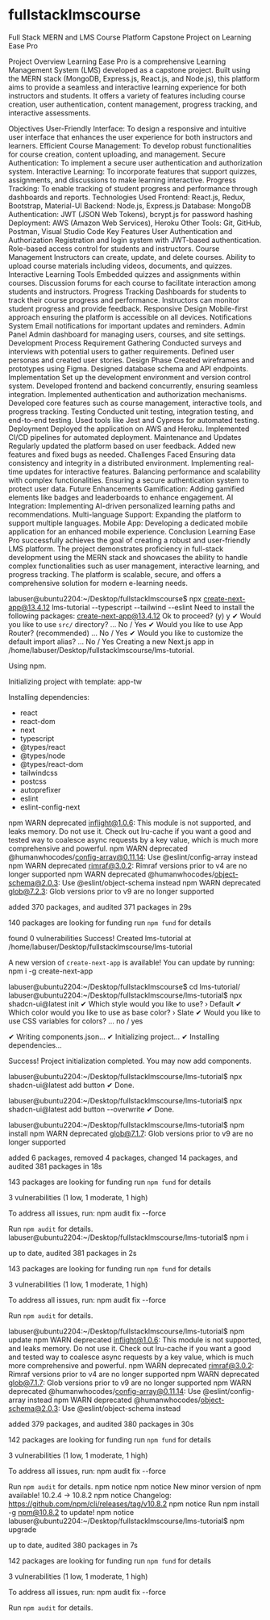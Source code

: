 # fullstacklmscourse
Full Stack MERN and LMS Course Platform Capstone Project on Learning Ease Pro

Project Overview
Learning Ease Pro is a comprehensive Learning Management System (LMS) developed as a capstone project. Built using the MERN stack (MongoDB, Express.js, React.js, and Node.js), this platform aims to provide a seamless and interactive learning experience for both instructors and students. It offers a variety of features including course creation, user authentication, content management, progress tracking, and interactive assessments.

Objectives
User-Friendly Interface: To design a responsive and intuitive user interface that enhances the user experience for both instructors and learners.
Efficient Course Management: To develop robust functionalities for course creation, content uploading, and management.
Secure Authentication: To implement a secure user authentication and authorization system.
Interactive Learning: To incorporate features that support quizzes, assignments, and discussions to make learning interactive.
Progress Tracking: To enable tracking of student progress and performance through dashboards and reports.
Technologies Used
Frontend: React.js, Redux, Bootstrap, Material-UI
Backend: Node.js, Express.js
Database: MongoDB
Authentication: JWT (JSON Web Tokens), bcrypt.js for password hashing
Deployment: AWS (Amazon Web Services), Heroku
Other Tools: Git, GitHub, Postman, Visual Studio Code
Key Features
User Authentication and Authorization
Registration and login system with JWT-based authentication.
Role-based access control for students and instructors.
Course Management
Instructors can create, update, and delete courses.
Ability to upload course materials including videos, documents, and quizzes.
Interactive Learning Tools
Embedded quizzes and assignments within courses.
Discussion forums for each course to facilitate interaction among students and instructors.
Progress Tracking
Dashboards for students to track their course progress and performance.
Instructors can monitor student progress and provide feedback.
Responsive Design
Mobile-first approach ensuring the platform is accessible on all devices.
Notifications System
Email notifications for important updates and reminders.
Admin Panel
Admin dashboard for managing users, courses, and site settings.
Development Process
Requirement Gathering
Conducted surveys and interviews with potential users to gather requirements.
Defined user personas and created user stories.
Design Phase
Created wireframes and prototypes using Figma.
Designed database schema and API endpoints.
Implementation
Set up the development environment and version control system.
Developed frontend and backend concurrently, ensuring seamless integration.
Implemented authentication and authorization mechanisms.
Developed core features such as course management, interactive tools, and progress tracking.
Testing
Conducted unit testing, integration testing, and end-to-end testing.
Used tools like Jest and Cypress for automated testing.
Deployment
Deployed the application on AWS and Heroku.
Implemented CI/CD pipelines for automated deployment.
Maintenance and Updates
Regularly updated the platform based on user feedback.
Added new features and fixed bugs as needed.
Challenges Faced
Ensuring data consistency and integrity in a distributed environment.
Implementing real-time updates for interactive features.
Balancing performance and scalability with complex functionalities.
Ensuring a secure authentication system to protect user data.
Future Enhancements
Gamification: Adding gamified elements like badges and leaderboards to enhance engagement.
AI Integration: Implementing AI-driven personalized learning paths and recommendations.
Multi-language Support: Expanding the platform to support multiple languages.
Mobile App: Developing a dedicated mobile application for an enhanced mobile experience.
Conclusion
Learning Ease Pro successfully achieves the goal of creating a robust and user-friendly LMS platform. The project demonstrates proficiency in full-stack development using the MERN stack and showcases the ability to handle complex functionalities such as user management, interactive learning, and progress tracking. The platform is scalable, secure, and offers a comprehensive solution for modern e-learning needs.

labuser@ubuntu2204:~/Desktop/fullstacklmscourse$ npx create-next-app@13.4.12 lms-tutorial --typescript --tailwind --eslint
Need to install the following packages:
create-next-app@13.4.12
Ok to proceed? (y) y
✔ Would you like to use `src/` directory? … No / Yes
✔ Would you like to use App Router? (recommended) … No / Yes
✔ Would you like to customize the default import alias? … No / Yes
Creating a new Next.js app in /home/labuser/Desktop/fullstacklmscourse/lms-tutorial.

Using npm.

Initializing project with template: app-tw 


Installing dependencies:
- react
- react-dom
- next
- typescript
- @types/react
- @types/node
- @types/react-dom
- tailwindcss
- postcss
- autoprefixer
- eslint
- eslint-config-next

npm WARN deprecated inflight@1.0.6: This module is not supported, and leaks memory. Do not use it. Check out lru-cache if you want a good and tested way to coalesce async requests by a key value, which is much more comprehensive and powerful.
npm WARN deprecated @humanwhocodes/config-array@0.11.14: Use @eslint/config-array instead
npm WARN deprecated rimraf@3.0.2: Rimraf versions prior to v4 are no longer supported
npm WARN deprecated @humanwhocodes/object-schema@2.0.3: Use @eslint/object-schema instead
npm WARN deprecated glob@7.2.3: Glob versions prior to v9 are no longer supported

added 370 packages, and audited 371 packages in 29s

140 packages are looking for funding
  run `npm fund` for details

found 0 vulnerabilities
Success! Created lms-tutorial at /home/labuser/Desktop/fullstacklmscourse/lms-tutorial

A new version of `create-next-app` is available!
You can update by running: npm i -g create-next-app

labuser@ubuntu2204:~/Desktop/fullstacklmscourse$ cd lms-tutorial/
labuser@ubuntu2204:~/Desktop/fullstacklmscourse/lms-tutorial$ npx shadcn-ui@latest init
✔ Which style would you like to use? › Default
✔ Which color would you like to use as base color? › Slate
✔ Would you like to use CSS variables for colors? … no / yes

✔ Writing components.json...
✔ Initializing project...
✔ Installing dependencies...

Success! Project initialization completed. You may now add components.

labuser@ubuntu2204:~/Desktop/fullstacklmscourse/lms-tutorial$ npx shadcn-ui@latest add button
✔ Done.

labuser@ubuntu2204:~/Desktop/fullstacklmscourse/lms-tutorial$ npx shadcn-ui@latest add button --overwrite
✔ Done.

labuser@ubuntu2204:~/Desktop/fullstacklmscourse/lms-tutorial$ npm install
npm WARN deprecated glob@7.1.7: Glob versions prior to v9 are no longer supported

added 6 packages, removed 4 packages, changed 14 packages, and audited 381 packages in 18s

143 packages are looking for funding
  run `npm fund` for details

3 vulnerabilities (1 low, 1 moderate, 1 high)

To address all issues, run:
  npm audit fix --force

Run `npm audit` for details.
labuser@ubuntu2204:~/Desktop/fullstacklmscourse/lms-tutorial$ npm i

up to date, audited 381 packages in 2s

143 packages are looking for funding
  run `npm fund` for details

3 vulnerabilities (1 low, 1 moderate, 1 high)

To address all issues, run:
  npm audit fix --force

Run `npm audit` for details.

labuser@ubuntu2204:~/Desktop/fullstacklmscourse/lms-tutorial$ npm update
npm WARN deprecated inflight@1.0.6: This module is not supported, and leaks memory. Do not use it. Check out lru-cache if you want a good and tested way to coalesce async requests by a key value, which is much more comprehensive and powerful.
npm WARN deprecated rimraf@3.0.2: Rimraf versions prior to v4 are no longer supported
npm WARN deprecated glob@7.1.7: Glob versions prior to v9 are no longer supported
npm WARN deprecated @humanwhocodes/config-array@0.11.14: Use @eslint/config-array instead
npm WARN deprecated @humanwhocodes/object-schema@2.0.3: Use @eslint/object-schema instead

added 379 packages, and audited 380 packages in 30s

142 packages are looking for funding
  run `npm fund` for details

3 vulnerabilities (1 low, 1 moderate, 1 high)

To address all issues, run:
  npm audit fix --force

Run `npm audit` for details.
npm notice 
npm notice New minor version of npm available! 10.2.4 -> 10.8.2
npm notice Changelog: https://github.com/npm/cli/releases/tag/v10.8.2
npm notice Run npm install -g npm@10.8.2 to update!
npm notice 
labuser@ubuntu2204:~/Desktop/fullstacklmscourse/lms-tutorial$ npm upgrade

up to date, audited 380 packages in 7s

142 packages are looking for funding
  run `npm fund` for details

3 vulnerabilities (1 low, 1 moderate, 1 high)

To address all issues, run:
  npm audit fix --force

Run `npm audit` for details.